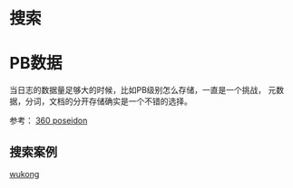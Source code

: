 # 搜索

# PB数据

当日志的数据量足够大的时候，比如PB级别怎么存储，一直是一个挑战， 元数据，分词，文档的分开存储确实是一个不错的选择。

参考： [360 poseidon](https://github.com/Qihoo360/poseidon)

## 搜索案例

[wukong](https://github.com/huichen/wukong)
